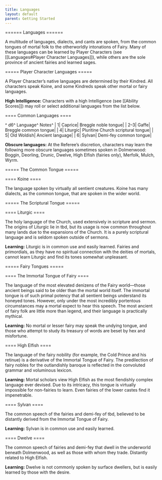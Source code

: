 ```yaml
---
title: Languages
layout: default
parent: Getting Started
---
```


====== Languages ======

A multitude of languages, dialects, and cants are spoken, from the common tongues of mortal folk to the otherworldly intonations of Fairy. Many of these languages can be learned by Player Characters (see [[Languages#Player Character Languages]]), while others are the sole province of ancient fairies and learned sages.

===== Player Character Languages =====

A Player Character’s native languages are determined by their Kindred. All characters speak Koine, and some Kindreds speak other mortal or fairy languages.

**High Intelligence:** Characters with a high Intelligence (see [[Ability Scores]]) may roll or select additional languages from the list below.

==== Common Languages ====

^ d6^ Language^ Notes^
| 1| Caprice| Breggle noble tongue|
| 2–3| Gaffe| Breggle common tongue|
| 4| Liturgic| Pluritine Church scriptural tongue|
| 5| Old Woldish| Ancient language|
| 6| Sylvan| Demi-fey common tongue|

**Obscure languages:** At the Referee’s discretion, characters may learn the following more obscure languages sometimes spoken in Dolmenwood: Boggin, Deorling, Drunic, Dwelve, High Elfish (fairies only), Merfolk, Mulch, Wyrm.

===== The Common Tongue =====

==== Koine ====

The language spoken by virtually all sentient creatures. Koine has many dialects, as the common tongue, that are spoken in the wider world.



===== The Scriptural Tongue =====

==== Liturgic ====

The holy language of the Church, used extensively in scripture and sermon. The origins of Liturgic lie in tbd, but its usage is now common throughout many lands due to the expansions of the Church. It is a purely scriptural language and is seldom spoken outside of sermons.

**Learning:** Liturgic is in common use and easily learned. Fairies and primordials, as they have no spiritual connection with the deities of mortals, cannot learn Liturgic and find its tones somewhat unpleasant.

===== Fairy Tongues =====

==== The Immortal Tongue of Fairy ====

The language of the most elevated denizens of the Fairy world—those ancient beings said to be older than the mortal world itself. The immortal tongue is of such primal potency that all sentient beings understand its honeyed tones. However, only under the most incredibly portentous circumstances may a mortal expect to hear this speech. The most ancient of fairy folk are little more than legend, and their language is practically mythical.

**Learning:** No mortal or lesser fairy may speak the undying tongue, and those who attempt to study its treasury of words are beset by hex and misfortune.

==== High Elfish ====

The language of the fairy nobility (for example, the Cold Prince and his retinue) is a derivative of the Immortal Tongue of Fairy. The predilection of fairy nobles for the outlandishly baroque is reflected in the convoluted grammar and voluminous lexicon.

**Learning:** Mortal scholars view High Elfish as the most fiendishly complex language ever devised. Due to its intricacy, this tongue is virtually impossible for non-fairies to learn. Even fairies of the lower castes find it impenetrable.

==== Sylvan ====

The common speech of the fairies and demi-fey of tbd, believed to be distantly derived from the Immortal Tongue of Fairy.

**Learning:** Sylvan is in common use and easily learned.

==== Dwelve ====

The common speech of fairies and demi-fey that dwell in the underworld beneath Dolmenwood, as well as those with whom they trade. Distantly related to High Elfish.

**Learning:** Dwelve is not commonly spoken by surface dwellers, but is easily learned by those with the desire.

